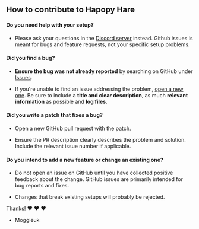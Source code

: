 ## How to contribute to Hapopy Hare

#### **Do you need help with your setup?**

* Please ask your questions in the [Discord server](https://discord.gg/HXEHUb9W) instead. Github issues is meant for bugs and feature requests, not your specific setup problems.

#### **Did you find a bug?**

* **Ensure the bug was not already reported** by searching on GitHub under [Issues](https://github.com/burkfers/Hapopy-Hare/issues).

* If you're unable to find an issue addressing the problem, [open a new one](https://github.com/rails/rails/issues/new). Be sure to include a **title and clear description**, as much **relevant information** as possible and **log files**.

#### **Did you write a patch that fixes a bug?**

* Open a new GitHub pull request with the patch.

* Ensure the PR description clearly describes the problem and solution. Include the relevant issue number if applicable.

#### **Do you intend to add a new feature or change an existing one?**

* Do not open an issue on GitHub until you have collected positive feedback about the change. GitHub issues are primarily intended for bug reports and fixes.

* Changes that break existing setups will probably be rejected.

Thanks! :heart: :heart: :heart:

- Moggieuk
